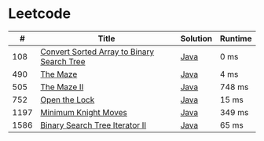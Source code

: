 # Leetcode

| # | Title | Solution | Runtime |
|---| ----- | -------- | ------- |
|108|[ Convert Sorted Array to Binary Search Tree](https://leetcode.com/problems/convert-sorted-array-to-binary-search-tree/)|[Java](./solutions/108.%20Convert%20Sorted%20Array%20to%20Binary%20Search%20Tree.java)|0 ms|
|490|[ The Maze](https://leetcode.com/problems/the-maze/)|[Java](./solutions/490.%20The%20Maze.java)|4 ms|
|505|[ The Maze II](https://leetcode.com/problems/the-maze-ii/)|[Java](./solutions/505.%20The%20Maze%20II.java)|748 ms|
|752|[ Open the Lock](https://leetcode.com/problems/open-the-lock/)|[Java](./solutions/752.%20Open%20the%20Lock.java)|15 ms|
|1197|[ Minimum Knight Moves](https://leetcode.com/problems/minimum-knight-moves/)|[Java](./solutions/1197.%20Minimum%20Knight%20Moves.java)|349 ms|
|1586|[ Binary Search Tree Iterator II](https://leetcode.com/problems/binary-search-tree-iterator-ii/)|[Java](./solutions/1586.%20Binary%20Search%20Tree%20Iterator%20II.java)|65 ms|
